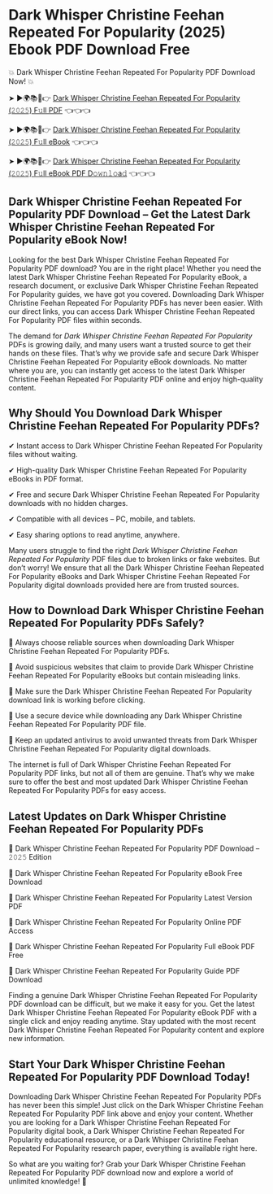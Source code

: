 # Dark Whisper Christine Feehan Repeated For Popularity (2025) Ebook PDF Download Free

💥 Dark Whisper Christine Feehan Repeated For Popularity PDF Download Now! 💥

➤ ►🌍📚📱👉 [Dark Whisper Christine Feehan Repeated For Popularity (𝟸𝟶𝟸𝟻) F𝚞ll PDF](https://getpdf.xyz/dark-whisper-christine-feehan-repeated-for-popularity) 👈👈👈


➤ ►🌍📚📱👉 [Dark Whisper Christine Feehan Repeated For Popularity (𝟸𝟶𝟸𝟻) F𝚞ll eBook](https://getpdf.xyz/dark-whisper-christine-feehan-repeated-for-popularity) 👈👈👈


➤ ►🌍📚📱👉 [Dark Whisper Christine Feehan Repeated For Popularity (𝟸𝟶𝟸𝟻) F𝚞ll eBook PDF D𝚘𝚠𝚗𝚕𝚘a𝚍](https://getpdf.xyz/dark-whisper-christine-feehan-repeated-for-popularity) 👈👈👈


## Dark Whisper Christine Feehan Repeated For Popularity PDF Download – Get the Latest Dark Whisper Christine Feehan Repeated For Popularity eBook Now!

Looking for the best Dark Whisper Christine Feehan Repeated For Popularity PDF download? You are in the right place! Whether you need the latest Dark Whisper Christine Feehan Repeated For Popularity eBook, a research document, or exclusive Dark Whisper Christine Feehan Repeated For Popularity guides, we have got you covered. Downloading Dark Whisper Christine Feehan Repeated For Popularity PDFs has never been easier. With our direct links, you can access Dark Whisper Christine Feehan Repeated For Popularity PDF files within seconds.

The demand for *Dark Whisper Christine Feehan Repeated For Popularity* PDFs is growing daily, and many users want a trusted source to get their hands on these files. That’s why we provide safe and secure Dark Whisper Christine Feehan Repeated For Popularity eBook downloads. No matter where you are, you can instantly get access to the latest Dark Whisper Christine Feehan Repeated For Popularity PDF online and enjoy high-quality content.

## Why Should You Download Dark Whisper Christine Feehan Repeated For Popularity PDFs?

✔ Instant access to Dark Whisper Christine Feehan Repeated For Popularity files without waiting.

✔ High-quality Dark Whisper Christine Feehan Repeated For Popularity eBooks in PDF format.

✔ Free and secure Dark Whisper Christine Feehan Repeated For Popularity downloads with no hidden charges.

✔ Compatible with all devices – PC, mobile, and tablets.

✔ Easy sharing options to read anytime, anywhere.

Many users struggle to find the right *Dark Whisper Christine Feehan Repeated For Popularity* PDF files due to broken links or fake websites. But don’t worry! We ensure that all the Dark Whisper Christine Feehan Repeated For Popularity eBooks and Dark Whisper Christine Feehan Repeated For Popularity digital downloads provided here are from trusted sources.

## How to Download Dark Whisper Christine Feehan Repeated For Popularity PDFs Safely?

📌 Always choose reliable sources when downloading Dark Whisper Christine Feehan Repeated For Popularity PDFs.

📌 Avoid suspicious websites that claim to provide Dark Whisper Christine Feehan Repeated For Popularity eBooks but contain misleading links.

📌 Make sure the Dark Whisper Christine Feehan Repeated For Popularity download link is working before clicking.

📌 Use a secure device while downloading any Dark Whisper Christine Feehan Repeated For Popularity PDF file.

📌 Keep an updated antivirus to avoid unwanted threats from Dark Whisper Christine Feehan Repeated For Popularity digital downloads.

The internet is full of Dark Whisper Christine Feehan Repeated For Popularity PDF links, but not all of them are genuine. That’s why we make sure to offer the best and most updated Dark Whisper Christine Feehan Repeated For Popularity PDFs for easy access.

## Latest Updates on Dark Whisper Christine Feehan Repeated For Popularity PDFs

🔹 Dark Whisper Christine Feehan Repeated For Popularity PDF Download – 𝟸𝟶𝟸𝟻 Edition

🔹 Dark Whisper Christine Feehan Repeated For Popularity eBook Free Download

🔹 Dark Whisper Christine Feehan Repeated For Popularity Latest Version PDF

🔹 Dark Whisper Christine Feehan Repeated For Popularity Online PDF Access

🔹 Dark Whisper Christine Feehan Repeated For Popularity Full eBook PDF Free

🔹 Dark Whisper Christine Feehan Repeated For Popularity Guide PDF Download

Finding a genuine Dark Whisper Christine Feehan Repeated For Popularity PDF download can be difficult, but we make it easy for you. Get the latest Dark Whisper Christine Feehan Repeated For Popularity eBook PDF with a single click and enjoy reading anytime. Stay updated with the most recent Dark Whisper Christine Feehan Repeated For Popularity content and explore new information.

## Start Your Dark Whisper Christine Feehan Repeated For Popularity PDF Download Today!

Downloading Dark Whisper Christine Feehan Repeated For Popularity PDFs has never been this simple! Just click on the Dark Whisper Christine Feehan Repeated For Popularity PDF link above and enjoy your content. Whether you are looking for a Dark Whisper Christine Feehan Repeated For Popularity digital book, a Dark Whisper Christine Feehan Repeated For Popularity educational resource, or a Dark Whisper Christine Feehan Repeated For Popularity research paper, everything is available right here.

So what are you waiting for? Grab your Dark Whisper Christine Feehan Repeated For Popularity PDF download now and explore a world of unlimited knowledge! 🚀